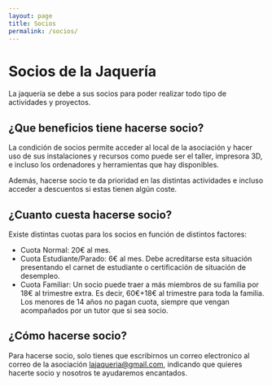 ```yaml
---
layout: page
title: Socios
permalink: /socios/
---
```


# Socios de la Jaquería

La jaquería se debe a sus socios para poder realizar todo tipo de actividades y proyectos.


## ¿Que beneficios tiene hacerse socio?

La condición de socios permite acceder al local de la asociación y hacer uso de sus instalaciones y recursos como puede ser el taller, impresora 3D, e incluso los ordenadores y herramientas que hay disponibles.

Además, hacerse socio te da prioridad en las distintas actividades e incluso acceder a descuentos si estas tienen algún coste.

## ¿Cuanto cuesta hacerse socio?

Existe distintas cuotas para los socios en función de distintos factores:

* Cuota Normal: 20€ al mes.
* Cuota Estudiante/Parado: 6€ al mes. Debe acreditarse esta situación presentando el carnet de estudiante o certificación de situación de desempleo.
* Cuota Familiar: Un socio puede traer a más miembros de su familia por 18€ al trimestre extra. Es decir, 60€+18€ al trimestre para toda la familia. Los menores de 14 años no pagan cuota, siempre que vengan acompañados por un tutor que si sea socio.

## ¿Cómo hacerse socio?

Para hacerse socio, solo tienes que escribirnos un correo electronico al correo de la asociación lajaqueria@gmail.com, indicando que quieres hacerte socio y nosotros te ayudaremos encantados.
